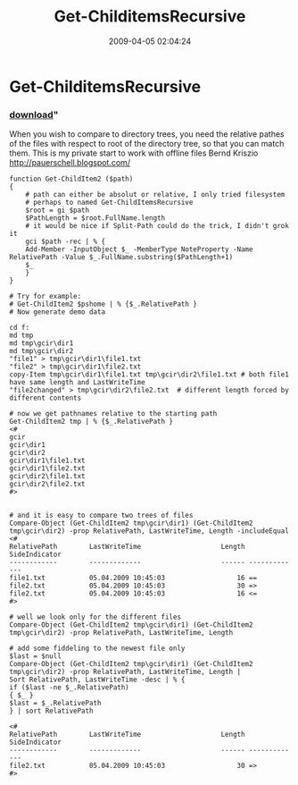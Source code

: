 ﻿---
pid:            999
parent:         0
children:       
poster:         Bernd Kriszio
title:          Get-ChilditemsRecursive
date:           2009-04-05 02:04:24
format:         posh
---

# Get-ChilditemsRecursive

### [download](999.ps1)"

When you wish to compare to directory trees, you need the relative pathes of the files with respect to root of the directory tree, so that you can match them.
This is my private start to work with offline files
Bernd Kriszio http://pauerschell.blogspot.com/  

```posh
function Get-ChildItem2 ($path)
{
    # path can either be absolut or relative, I only tried filesystem
    # perhaps to named Get-ChildItemsRecursive
    $root = gi $path
    $PathLength = $root.FullName.length
    # it would be nice if Split-Path could do the trick, I didn't grok it 
    gci $path -rec | % {
    Add-Member -InputObject $_ -MemberType NoteProperty -Name RelativePath -Value $_.FullName.substring($PathLength+1)
    $_
    }
}

# Try for example:
# Get-ChildItem2 $pshome | % {$_.RelativePath }
# Now generate demo data

cd f:
md tmp
md tmp\gcir\dir1
md tmp\gcir\dir2
"file1" > tmp\gcir\dir1\file1.txt
"file2" > tmp\gcir\dir1\file2.txt
copy-Item tmp\gcir\dir1\file1.txt tmp\gcir\dir2\file1.txt # both file1 have same length and LastWriteTime 
"file2changed" > tmp\gcir\dir2\file2.txt  # different length forced by different contents

# now we get pathnames relative to the starting path
Get-ChildItem2 tmp | % {$_.RelativePath }
<#
gcir
gcir\dir1
gcir\dir2
gcir\dir1\file1.txt
gcir\dir1\file2.txt
gcir\dir2\file1.txt
gcir\dir2\file2.txt
#>


# and it is easy to compare two trees of files
Compare-Object (Get-ChildItem2 tmp\gcir\dir1) (Get-ChildItem2 tmp\gcir\dir2) -prop RelativePath, LastWriteTime, Length -includeEqual
<#
RelativePath        LastWriteTime                    Length SideIndicator      
------------        -------------                    ------ -------------      
file1.txt           05.04.2009 10:45:03                  16 ==                 
file2.txt           05.04.2009 10:45:03                  30 =>                 
file2.txt           05.04.2009 10:45:03                  16 <=                 
#>

# well we look only for the different files
Compare-Object (Get-ChildItem2 tmp\gcir\dir1) (Get-ChildItem2 tmp\gcir\dir2) -prop RelativePath, LastWriteTime, Length

# add some fiddeling to the newest file only
$last = $null
Compare-Object (Get-ChildItem2 tmp\gcir\dir1) (Get-ChildItem2 tmp\gcir\dir2) -prop RelativePath, LastWriteTime, Length |
Sort RelativePath, LastWriteTime -desc | % {
if ($last -ne $_.RelativePath)
{ $_ }
$last = $_.RelativePath
} | sort RelativePath

<#
RelativePath        LastWriteTime                    Length SideIndicator      
------------        -------------                    ------ -------------      
file2.txt           05.04.2009 10:45:03                  30 =>                 
#>
```
